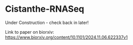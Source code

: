 # Cistanthe-RNASeq

Under Construction - check back in later!

Link to paper on biorxiv: https://www.biorxiv.org/content/10.1101/2024.11.06.622337v1
